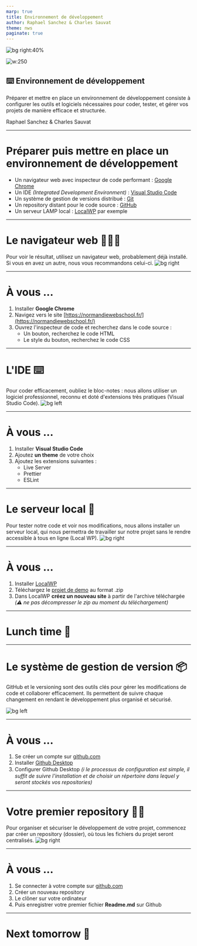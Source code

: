 ```yaml
---
marp: true
title: Environnement de développement
author: Raphael Sanchez & Charles Sauvat
theme: nws
paginate: true
---
```


<!-- Slide 01 -->
<!-- _class: cover -->
<!-- _paginate: false -->

![bg right:40%](../assets/vscode-screen.png)

![w:250](../assets/logo-nws.svg)

## ⌨️ Environnement de développement

Préparer et mettre en place un environnement de développement consiste à configurer les outils et logiciels nécessaires pour coder, tester, et gérer vos projets de manière efficace et structurée.

Raphael Sanchez & Charles Sauvat

---

<!-- header: Environnement de développement -->
<!-- Slide 02 -->

# Préparer puis mettre en place un environnement de développement

- Un navigateur web avec inspecteur de code performant : [Google Chrome](https://www.google.com/chrome/)
- Un IDE _(Integrated Development Environment)_ : [Visual Studio Code](https://code.visualstudio.com/)
- Un système de gestion de versions distribué : [Git](https://git-scm.com/)
- Un repository distant pour le code source : [GitHub](https://github.com/)
- Un serveur LAMP local : [LocalWP](https://localwp.com/) par exemple

---

<!-- header: Environnement de développement > Le navigateur web -->
<!-- _class: chapter  -->

# Le navigateur web 👨🏼‍💻

Pour voir le résultat, utilisez un navigateur web, probablement déjà installé. Si vous en avez un autre, nous vous recommandons celui-ci.
![bg right](../assets/chrome-screen.png)

---

<!-- _class: exercise -->

# À vous ...

1. Installer **Google Chrome**
2. Navigez vers le site [https://normandiewebschool.fr/](https://normandiewebschool.fr/)
3. Ouvrez l'inspecteur de code et recherchez dans le code source :
   - Un bouton, recherchez le code HTML
   - Le style du bouton, recherchez le code CSS

---

<!-- header: Environnement de développement > L'IDE -->
<!-- _class: chapter  -->

# L'IDE ⌨️

Pour coder efficacement, oubliez le bloc-notes : nous allons utiliser un logiciel professionnel, reconnu et doté d'extensions très pratiques (Visual Studio Code).
![bg left](../assets/vscode-screen.png)

---

<!-- _class: exercise -->

# À vous ...

1. Installer **Visual Studio Code**
2. Ajoutez **un theme** de votre choix
3. Ajoutez les extensions suivantes :
   - Live Server
   - Prettier
   - ESLint

---

<!-- _class: chapter  -->

# Le serveur local 🛜

Pour tester notre code et voir nos modifications, nous allons installer un serveur local, qui nous permettra de travailler sur notre projet sans le rendre accessible à tous en ligne (Local WP).
![bg right](../assets/server.jpg)

---

<!-- _class: exercise -->

# À vous ...

1. Installer [LocalWP](https://localwp.com/)
2. Téléchargez le [projet de demo](#) au format .zip
3. Dans LocalWP **créez un nouveau site** à partir de l'archive téléchargée _(⚠️ ne pas décompresser le zip au moment du téléchargement)_

---

<!-- _class: chapter invert -->

# <!-- fit -->Lunch time 🥙

---

<!-- _class: chapter  -->

# Le système de gestion de version 📦

GitHub et le versioning sont des outils clés pour gérer les modifications de code et collaborer efficacement. Ils permettent de suivre chaque changement en rendant le développement plus organisé et sécurisé.

![bg left](../assets/github-screen.png)

---

<!-- _class: exercise -->

# À vous ...

1. Se créer un compte sur [github.com](https://github.com/)
2. Installer [Github Desktop](https://github.com/apps/desktop)
3. Configurer Github Desktop _(ℹ️ le processus de configuration est simple, il suffit de suivre l'installation et de choisir un répertoire dans lequel y seront stockés vos repositories)_

---

<!-- _class: chapter  -->

# Votre premier repository 👶🏻

Pour organiser et sécuriser le développement de votre projet, commencez par créer un repository (dossier), où tous les fichiers du projet seront centralisés.
![bg right](../assets/github-repository-screen.png)

---

<!-- _class: exercise -->

# À vous ...

1. Se connecter à votre compte sur [github.com](https://github.com/)
2. Créer un nouveau repository
3. Le clôner sur votre ordinateur
4. Puis enregistrer votre premier fichier **Readme.md** sur Github

---

<!-- _class: chapter invert -->

# <!-- fit -->Next tomorrow 🥱
